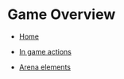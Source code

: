 # Game Overview

- [Home](../)

- [In game actions](./actions.md)
- [Arena elements](./elements.md)
